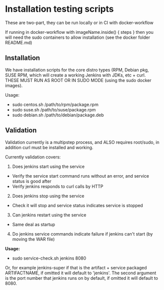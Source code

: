 # Installation testing scripts

These are two-part, they can be run locally or in CI with docker-workflow

If running in docker-workflow with imageName.inside() { steps } then you will need the sudo containers to allow installation (see the docker folder README.md)

## Installation

We have installation scripts for the core distro types (RPM, Debian pkg, SUSE RPM, which will create a working Jenkins with JDKs, etc + curl.  THESE MUST RUN AS ROOT OR IN SUDO MODE (using the sudo docker images).

Usage:

* sudo centos.sh /path/to/rpm/package.rpm
* sudo suse.sh /path/to/suse/package.rpm
* sudo debian.sh /path/to/debian/package.deb

## Validation

Validation currently is a multipstep process, and ALSO requires root/sudo, in addition curl must be installed and working.

Currently validation covers:

1. Does jenkins start using the service
  - Verify the service start command runs without an error, and service status is good after
  - Verify jenkins responds to curl calls by HTTP
2. Does jenkins stop using the service
  - Check it will stop and service status indicates service is stopped
3. Can jenkins restart using the service
  - Same deal as startup
4. Do jenkins service commands indicate failure if jenkins can't start (by moving the WAR file)

**Usage:**
* sudo service-check.sh jenkins 8080 

Or, for example jenkins-super if that is the artifact + service packaged ARTIFACTNAME, if omitted it will default to 'jenkins'.
The second argument is the port number that jenkins runs on by default, if omitted it will default to 8080.